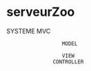# serveurZoo
SYSTEME MVC

                      MODEL

                      VIEW
                   CONTROLLER
